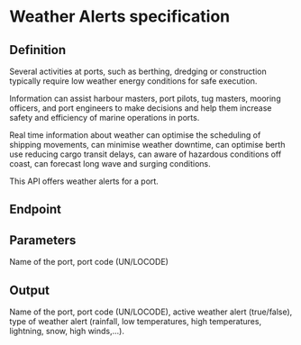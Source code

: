 # Weather Alerts specification

## Definition
Several activities at ports, such as berthing, dredging or construction typically require low weather energy conditions for safe execution. 

Information can assist harbour masters, port pilots, tug masters, mooring officers, and port engineers to make decisions and help them increase safety and efficiency of marine operations in ports.

Real time information about weather can optimise the scheduling of shipping movements, can minimise weather downtime, can optimise berth use reducing cargo transit delays, can aware of hazardous conditions off coast, can forecast long wave and surging conditions.

This API offers weather alerts for a port.

## Endpoint
## Parameters
Name of the port, port code (UN/LOCODE)  

## Output 
Name of the port, port code (UN/LOCODE), active weather alert (true/false), type of weather alert (rainfall, low temperatures, high temperatures, lightning, snow, high winds,...).
